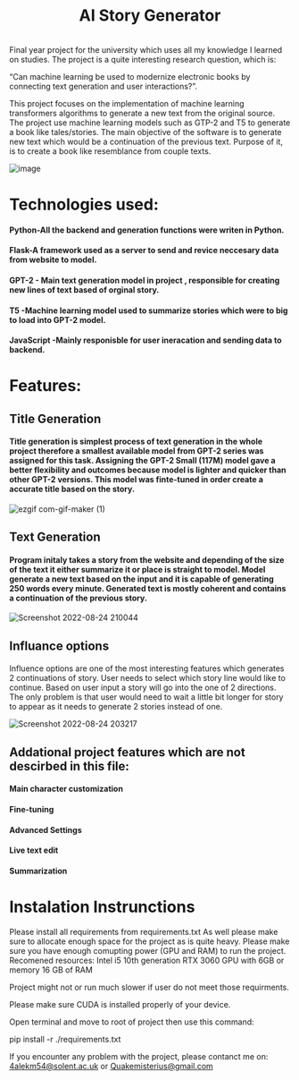 
<h1 align="center"> AI Story Generator </h1> <br>
Final year project for the university which uses all my knowledge I learned on studies. The project is a quite interesting research question, which is:

“Can machine learning be used to modernize electronic books by connecting text generation and user interactions?”. 

This project focuses on the implementation of machine learning transformers algorithms to generate a new text from the original source. The project use machine learning models such as GTP-2 and T5 to generate a book like tales/stories. The main objective of the software is to generate new text which would be a continuation of the previous text. Purpose of it, is to create a book like resemblance from couple texts. 


![image](https://user-images.githubusercontent.com/55873838/186183794-05e75e85-5d77-4aaf-8e42-7052cbead40a.png)


<h1>Technologies used:</h1>
<h4>Python-All the backend and generation functions were writen in Python.</h4>
<h4>Flask-A framework used as a server to send and revice neccesary data from website to model.</h4>
<h4>GPT-2 - Main text generation model in project , responsible for creating new lines of text based of orginal story.</h4>
<h4>T5 -Machine learning model used to summarize stories which were to big to load into GPT-2 model.</h4>
<h4>JavaScript -Mainly responisble for user ineracation and sending data to backend.</h4>


 

<h1>Features:</h1>
<h2>Title Generation</h2>
<h4>Title generation is simplest process of text generation in the whole project therefore a smallest available model from GPT-2 series was assigned for this task. Assigning the GPT-2 Small (117M) model gave a better flexibility and outcomes because model is lighter and quicker than other GPT-2 versions. This model was finte-tuned in order create a accurate title based on the story.
</h4>
  <p align="center" >
 
![ezgif com-gif-maker (1)](https://user-images.githubusercontent.com/55873838/186506544-aab27e4b-014f-4168-bd0e-473a91a0169a.gif)

</p>

<h2 ">Text Generation</h2>
<h4>Program initaly takes a story from the website and depending of the size of the text it either summarize it or place is straight to model. Model generate a new text based on the input and it is capable of generating 250 words every minute. Generated text is mostly coherent and contains a continuation of the previous story.</h4>
<p align="center" >

 ![Screenshot 2022-08-24 210044](https://user-images.githubusercontent.com/55873838/186516624-e11d671d-0eaa-47de-bbfb-9d9196a49c9b.png)


</p>


<h2>Influance options</h2>
<h4></h4>Influence options are one of the most interesting features which generates 2 continuations of story. User needs to select which story line would like to continue. Based on user input a story will go into the one of 2 directions. The only problem is that user would need to wait a little bit longer for story to appear  as it needs to generate 2 stories instead of one. 
<p align="center" >

 ![Screenshot 2022-08-24 203217](https://user-images.githubusercontent.com/55873838/186507102-eca96468-672d-41b8-b9a5-30e939660ba5.png)


</p>
<h2>Addational project features which are not descirbed in this file:</h2>
<h4>Main character customization</h4>
<h4>Fine-tuning</h4>
<h4>Advanced Settings</h4>
<h4>Live text edit</h4>
<h4>Summarization</h4>





<h1>Instalation Instrunctions </h1>
Please install all requirements from requirements.txt
As well please make sure to allocate enough space for the project as is quite heavy. 
Please make sure you have enough comupting power (GPU and RAM) to run the project. 
Recomened resources:
Intel i5 10th generation
RTX 3060 GPU with 6GB or memory
16 GB of RAM

Project might not or run much slower if user do not meet those requirments. 

Please make sure CUDA is installed properly of your device. 

Open terminal and move to root of project then use this command:

pip install -r ./requirements.txt

If you encounter any problem with the project, please contanct me on:
4alekm54@solent.ac.uk
or
Quakemisterius@gmail.com

